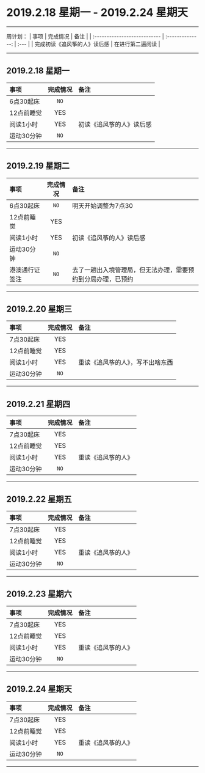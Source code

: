 # **2019.2.18 星期一 - 2019.2.24 星期天**

***

周计划：
| 事项                         |     完成情况     | 备注 |
| :--------------------------- | :--------------: | :--- |
| 完成初读《追风筝的人》读后感 | 在进行第二遍阅读 |

***

## 2019.2.18 星期一

| 事项       | 完成情况 | 备注                     |
| :--------- | :------: | :----------------------- |
| 6点30起床  |   `NO`   |
| 12点前睡觉 |   YES    |
| 阅读1小时  |   YES    | 初读《追风筝的人》读后感 |
| 运动30分钟 |   `NO`   |

***

## 2019.2.19 星期二

| 事项           | 完成情况 | 备注                                                         |
| :------------- | :------: | :----------------------------------------------------------- |
| 6点30起床      |   `NO`   | 明天开始调整为7点30                                          |
| 12点前睡觉     |   YES    |
| 阅读1小时      |   YES    | 初读《追风筝的人》读后感                                     |
| 运动30分钟     |   `NO`   |
| 港澳通行证签注 |   `NO`   | 去了一趟出入境管理局，但无法办理，需要预约到分局办理，已预约 |

***

## 2019.2.20 星期三

| 事项       | 完成情况 | 备注                             |
| :--------- | :------: | :------------------------------- |
| 7点30起床  |   YES    |
| 12点前睡觉 |   YES    |
| 阅读1小时  |   YES    | 重读《追风筝的人》，写不出啥东西 |
| 运动30分钟 |   `NO`   |

***

## 2019.2.21 星期四

| 事项       | 完成情况 | 备注               |
| :--------- | :------: | :----------------- |
| 7点30起床  |   YES    |
| 12点前睡觉 |   YES    |
| 阅读1小时  |   YES    | 重读《追风筝的人》 |
| 运动30分钟 |   `NO`   |

***

## 2019.2.22 星期五

| 事项       | 完成情况 | 备注               |
| :--------- | :------: | :----------------- |
| 7点30起床  |   YES    |
| 12点前睡觉 |   YES    |
| 阅读1小时  |   YES    | 重读《追风筝的人》 |
| 运动30分钟 |   `NO`   |

***


## 2019.2.23 星期六

| 事项       | 完成情况 | 备注               |
| :--------- | :------: | :----------------- |
| 7点30起床  |   YES    |
| 12点前睡觉 |   YES    |
| 阅读1小时  |   YES    | 重读《追风筝的人》 |
| 运动30分钟 |   `NO`   |

***

## 2019.2.24 星期天

| 事项       | 完成情况 | 备注               |
| :--------- | :------: | :----------------- |
| 7点30起床  |   YES    |
| 12点前睡觉 |   YES    |
| 阅读1小时  |   YES    | 重读《追风筝的人》 |
| 运动30分钟 |   `NO`   |

***